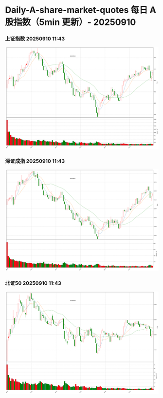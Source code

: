 
# Daily-A-share-market-quotes 每日 A 股指数（5min 更新）- 20250910

### 上证指数 20250910 11:43
![](./fig/2025/9/20250910-sh000001.png)

### 深证成指 20250910 11:43
![](./fig/2025/9/20250910-sz399001.png)

### 北证50 20250910 11:43
![](./fig/2025/9/20250910-bj899050.png)
